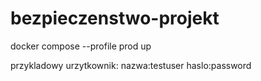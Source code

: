 # bezpieczenstwo-projekt
docker compose --profile prod up

przykladowy urzytkownik:
nazwa:testuser
haslo:password